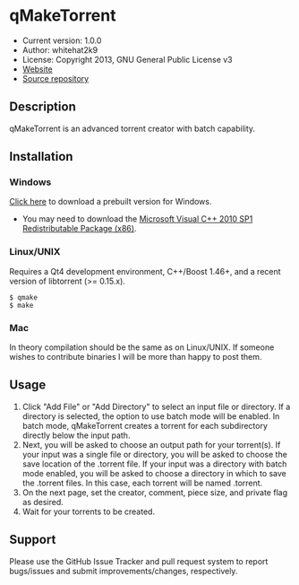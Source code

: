 # qMakeTorrent
* Current version: 1.0.0
* Author: whitehat2k9
* License: Copyright 2013, GNU General Public License v3
* [Website](http://whitehat2k9.github.com/qMakeTorrent)
* [Source repository](http://github.com/whitehat2k9/qMakeTorrent)

## Description
qMakeTorrent is an advanced torrent creator with batch capability.

## Installation
### Windows
[Click here](http://http://whitehat2k9.github.com/qMakeTorrent/bin/qMakeTorrent-1.0.0-win32.zip) to download
a prebuilt version for Windows.

* You may need to download the [Microsoft Visual C++ 2010 SP1 Redistributable Package (x86)](http://www.microsoft.com/en-us/download/details.aspx?id=8328).

### Linux/UNIX
Requires a Qt4 development environment, C++/Boost 1.46+, and a recent version of libtorrent (>= 0.15.x).

    $ qmake
    $ make

### Mac
In theory compilation should be the same as on Linux/UNIX. If someone wishes to contribute binaries
I will be more than happy to post them.


## Usage
1. Click "Add File" or "Add Directory" to select an input file or directory. If a directory is
selected, the option to use batch mode will be enabled. In batch mode, qMakeTorrent creates a torrent
for each subdirectory directly below the input path.
2. Next, you will be asked to choose an output path for your torrent(s). If your input was a single file
or directory, you will be asked to choose the save location of the .torrent file. If your input was a directory
with batch mode enabled, you will be asked to choose a directory in which to save the .torrent files. In this case,
each torrent will be named <subdirectory name>.torrent.
3. On the next page, set the creator, comment, piece size, and private flag as desired.
4. Wait for your torrents to be created.

## Support
Please use the GitHub Issue Tracker and pull request system to report bugs/issues and submit improvements/changes, respectively.


